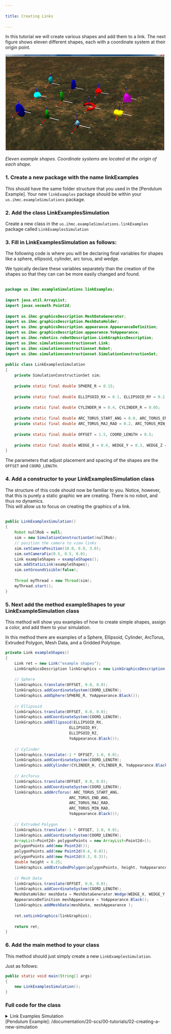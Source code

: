```yaml
---

title: Creating Links

---
```


In this tutorial we will create various shapes and add them to a link.
The next figure shows eleven different shapes, each with a coordinate system at their origin point. 

![ Eleven example shapes. Coordinate systems are located at the origin of each shape.](/img/documentation/Figure6Shapes-500-300.png)

*Eleven example shapes. Coordinate systems are located at the origin of each shape.*

### 1. Create a new package with the name linkExamples
  This should have the same folder structure that you used in the [Pendulum Example].
  Your new `linkExamples` package should be within your `us.ihmc.exampleSimulations` package. 
  
### 2. Add the class LinkExamplesSimulation 

Create a new class in the `us.ihmc.exampleSimulations.linkExamples` package called `LinkExamplesSimulation`
     
### 3. Fill in LinkExamplesSimulation as follows:  

The following code is where you will be declaring final variables for shapes like a sphere, ellipsoid, cylinder, arc torus, and wedge.

We typically declare these variables separately than the creation of the shapes so that they can can be more easily changed and found.

```java

package us.ihmc.exampleSimulations.linkExamples;

import java.util.ArrayList;
import javax.vecmath.Point2d;

import us.ihmc.graphicsDescription.MeshDataGenerator;
import us.ihmc.graphicsDescription.MeshDataHolder;
import us.ihmc.graphicsDescription.appearance.AppearanceDefinition;
import us.ihmc.graphicsDescription.appearance.YoAppearance;
import us.ihmc.robotics.robotDescription.LinkGraphicsDescription;
import us.ihmc.simulationconstructionset.Link;
import us.ihmc.simulationconstructionset.Robot;
import us.ihmc.simulationconstructionset.SimulationConstructionSet;

public class LinkExamplesSimulation
{
    private SimulationConstructionSet sim;
    
    private static final double SPHERE_R = 0.15;
    
    private static final double ELLIPSOID_RX = 0.1, ELLIPSOID_RY = 0.2, ELLIPSOID_RZ = 0.3;
    
    private static final double CYLINDER_H = 0.4, CYLINDER_R = 0.05;
    
    private static final double ARC_TORUS_START_ANG = 0.0, ARC_TORUS_END_ANG = 1.5 * Math.PI;
    private static final double ARC_TORUS_MAJ_RAD = 0.2, ARC_TORUS_MIN_RAD = 0.05;
    
    private static final double OFFSET = 1.5, COORD_LENGTH = 0.5;
    
    private static final double WEDGE_X = 0.4, WEDGE_Y = 0.3, WEDGE_Z = 0.2;   
}
```

The parameters that adjust placement and spacing of the shapes are the `OFFSET` and `COORD_LENGTH`.

### 4. Add a constructor to your LinkExamplesSimulation class
   The structure of this code should now be familiar to you. Notice, however, that this is purely a static graphic we are creating. There is no robot, and thus no dynamics.  
   This will allow us to focus on creating the graphics of a link.
   
   ```java
   
   public LinkExamplesSimulation()
   {
       Robot nullRob = null;
       sim = new SimulationConstructionSet(nullRob);
       // position the camera to view links
       sim.setCameraPosition(10.0, 6.0, 3.0);
       sim.setCameraFix(0.5, 0.5, 0.0);
       Link exampleShapes = exampleShapes();
       sim.addStaticLink(exampleShapes);
       sim.setGroundVisible(false);
   
       Thread myThread = new Thread(sim);
       myThread.start();
   }
   ```
   
### 5. Next add the method exampleShapes to your LinkExampleSimulation class
This method will show you examples of how to create simple shapes, assign a color, and add them to your simulation.

In this method there are examples of a Sphere, Ellipsoid, Cylinder, ArcTorus, Extruded Polygon, Mesh Data, and a Gridded Polytope.

```java
private Link exampleShapes()
{
    Link ret = new Link("example shapes");
    LinkGraphicsDescription linkGraphics = new LinkGraphicsDescription();

    // Sphere
    linkGraphics.translate(OFFSET, 0.0, 0.0);
    linkGraphics.addCoordinateSystem(COORD_LENGTH);
    linkGraphics.addSphere(SPHERE_R, YoAppearance.Black());

    // Ellipsoid
    linkGraphics.translate(OFFSET, 0.0, 0.0);
    linkGraphics.addCoordinateSystem(COORD_LENGTH);
    linkGraphics.addEllipsoid(ELLIPSOID_RX,
                            ELLIPSOID_RY,
                            ELLIPSOID_RZ,
                            YoAppearance.Black());

    // Cylinder
    linkGraphics.translate(-1 * OFFSET, 1.0, 0.0);
    linkGraphics.addCoordinateSystem(COORD_LENGTH);
    linkGraphics.addCylinder(CYLINDER_H, CYLINDER_R, YoAppearance.Black());

    // ArcTorus
    linkGraphics.translate(OFFSET, 0.0, 0.0);
    linkGraphics.addCoordinateSystem(COORD_LENGTH);
    linkGraphics.addArcTorus( ARC_TORUS_START_ANG,
                            ARC_TORUS_END_ANG,
                            ARC_TORUS_MAJ_RAD,
                            ARC_TORUS_MIN_RAD,
                            YoAppearance.Black());

    // Extruded Polygon
    linkGraphics.translate(-1 * OFFSET, 1.0, 0.0);
    linkGraphics.addCoordinateSystem(COORD_LENGTH);
    ArrayList<Point2d> polygonPoints = new ArrayList<Point2d>();
    polygonPoints.add(new Point2d());
    polygonPoints.add(new Point2d(0.4, 0.0));
    polygonPoints.add(new Point2d(0.3, 0.3));
    double height = 0.25;
    linkGraphics.addExtrudedPolygon(polygonPoints, height, YoAppearance.Black());

    // Mesh Data
    linkGraphics.translate(OFFSET, 0.0, 0.0);
    linkGraphics.addCoordinateSystem(COORD_LENGTH);
    MeshDataHolder meshData = MeshDataGenerator.Wedge(WEDGE_X, WEDGE_Y, WEDGE_Z);
    AppearanceDefinition meshAppearance = YoAppearance.Black();
    linkGraphics.addMeshData(meshData, meshAppearance );

    ret.setLinkGraphics(linkGraphics);

    return ret;
}
```
   
### 6. Add the main method to your class
This method should just simply create a new `LinkExamplesSimulation`.

Just as follows:
```java
public static void main(String[] args)
{
    new LinkExamplesSimulation();
}
```
   
   
### Full code for the class
<details>
<summary> Link Examples Simulation </summary>

```java
package us.ihmc.exampleSimulations.linkExamples;

import java.util.ArrayList;
import javax.vecmath.Point2d;

import us.ihmc.graphicsDescription.MeshDataGenerator;
import us.ihmc.graphicsDescription.MeshDataHolder;
import us.ihmc.graphicsDescription.appearance.AppearanceDefinition;
import us.ihmc.graphicsDescription.appearance.YoAppearance;
import us.ihmc.robotics.robotDescription.LinkGraphicsDescription;
import us.ihmc.simulationconstructionset.Link;
import us.ihmc.simulationconstructionset.Robot;
import us.ihmc.simulationconstructionset.SimulationConstructionSet;


public class LinkExamplesSimulation
{
   private SimulationConstructionSet sim;

   private static final double SPHERE_R = 0.15;

   private static final double ELLIPSOID_RX = 0.1, ELLIPSOID_RY = 0.2, ELLIPSOID_RZ = 0.3;

   private static final double CYLINDER_H = 0.4, CYLINDER_R = 0.05;

   private static final double ARC_TORUS_START_ANG = 0.0, ARC_TORUS_END_ANG = 1.5 * Math.PI;
   private static final double ARC_TORUS_MAJ_RAD = 0.2, ARC_TORUS_MIN_RAD = 0.05;

   private static final double OFFSET = 1.5, COORD_LENGTH = 0.5;

   private static final double WEDGE_X = 0.4, WEDGE_Y = 0.3, WEDGE_Z = 0.2;


   public LinkExamplesSimulation()
   {
      Robot nullRob = null;
      sim = new SimulationConstructionSet(nullRob);
      // position the camera to view links
      sim.setCameraPosition(10.0, 6.0, 3.0);
      sim.setCameraFix(0.5, 0.5, 0.0);
      Link exampleShapes = exampleShapes();
      sim.addStaticLink(exampleShapes);
      sim.setGroundVisible(false);

      Thread myThread = new Thread(sim);
      myThread.start();
   }


   public static void main(String[] args)
   {
      new LinkExamplesSimulation();
   }


   private Link exampleShapes()
   {
      Link ret = new Link("example shapes");
      LinkGraphicsDescription linkGraphics = new LinkGraphicsDescription();

      // Sphere
      linkGraphics.translate(OFFSET, 0.0, 0.0);
      linkGraphics.addCoordinateSystem(COORD_LENGTH);
      linkGraphics.addSphere(SPHERE_R, YoAppearance.Black());

      // Ellipsoid
      linkGraphics.translate(OFFSET, 0.0, 0.0);
      linkGraphics.addCoordinateSystem(COORD_LENGTH);
      linkGraphics.addEllipsoid(ELLIPSOID_RX,
                                ELLIPSOID_RY,
                                ELLIPSOID_RZ,
                                YoAppearance.Black());

      // Cylinder
      linkGraphics.translate(-1 * OFFSET, 1.0, 0.0);
      linkGraphics.addCoordinateSystem(COORD_LENGTH);
      linkGraphics.addCylinder(CYLINDER_H, CYLINDER_R, YoAppearance.Black());

      // ArcTorus
      linkGraphics.translate(OFFSET, 0.0, 0.0);
      linkGraphics.addCoordinateSystem(COORD_LENGTH);
      linkGraphics.addArcTorus( ARC_TORUS_START_ANG,
                                ARC_TORUS_END_ANG,
                                ARC_TORUS_MAJ_RAD,
                                ARC_TORUS_MIN_RAD,
                                YoAppearance.Black());

      // Extruded Polygon
      linkGraphics.translate(-1 * OFFSET, 1.0, 0.0);
      linkGraphics.addCoordinateSystem(COORD_LENGTH);
      ArrayList<Point2d> polygonPoints = new ArrayList<Point2d>();
      polygonPoints.add(new Point2d());
      polygonPoints.add(new Point2d(0.4, 0.0));
      polygonPoints.add(new Point2d(0.3, 0.3));
      double height = 0.25;
      linkGraphics.addExtrudedPolygon(polygonPoints, height, YoAppearance.Black());

      // Mesh Data
      linkGraphics.translate(OFFSET, 0.0, 0.0);
      linkGraphics.addCoordinateSystem(COORD_LENGTH);
      MeshDataHolder meshData = MeshDataGenerator.Wedge(WEDGE_X, WEDGE_Y, WEDGE_Z);
      AppearanceDefinition meshAppearance = YoAppearance.Black();
      linkGraphics.addMeshData(meshData, meshAppearance );

      ret.setLinkGraphics(linkGraphics);

      return ret;
   }

}
```
</details>
   [Pendulum Example]: /documentation/20-scs/00-tutorials/02-creating-a-new-simulation